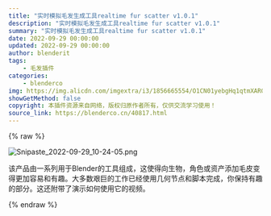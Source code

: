```yaml
---
title: "实时模拟毛发生成工具realtime fur scatter v1.0.1"
description: "实时模拟毛发生成工具realtime fur scatter v1.0.1"
summary: "实时模拟毛发生成工具realtime fur scatter v1.0.1"
date: 2022-09-29 00:00:00
updated: 2022-09-29 00:00:00
author: blenderit
tags: 
    - 毛发插件
categories:
    - blenderco
img: https://img.alicdn.com/imgextra/i3/1856665554/O1CN01yebgHq1qtmXARGPX8_!!1856665554.png
showGetMethod: false
copyright: 本插件资源来自网络，版权归原作者所有，仅供交流学习使用！
source_link: https://blenderco.cn/40817.html
---
```


{% raw %}
<p><img class="aligncenter" src="https://img.alicdn.com/imgextra/i3/1856665554/O1CN01yebgHq1qtmXARGPX8_!!1856665554.png" alt="Snipaste_2022-09-29_10-24-05.png"></p><p>该产品由一系列用于Blender的工具组成，这使得向生物，角色或资产添加毛皮变得更加容易和有趣。大多数艰巨的工作已经使用几何节点和脚本完成，你保持有趣的部分。这还附带了演示如何使用它的视频。</p>
<div style="display: none">blenderco</div>
{% endraw %}